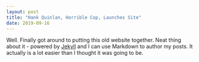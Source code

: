 ```yaml
---
layout: post
title: "Hank Quinlan, Horrible Cop, Launches Site"
date: 2019-09-16
---
```


Well. Finally got around to putting this old website together. Neat thing about it - powered by [Jekyll](http://jekyllrb.com) and I can use Markdown to author my posts. It actually is a lot easier than I thought it was going to be.